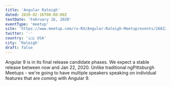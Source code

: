 ```yaml
---
title: 'Angular Raleigh'
dated: 2020-02-16T00:00:00Z
textDate: 'February 16, 2020'
eventType: 'meetup'
site: 'https://www.meetup.com/ru-RU/Angular-Raleigh-Meetup/events/268225051/'
twitter: '-'
country: '🇺🇸 USA'
city: 'Raleigh'
draft: false
---
```



Angular 9 is in its final release candidate phases. We expect a stable release between now and Jan 22, 2020. Unlike traditional ngPittsburgh Meetups - we're going to have multiple speakers speaking on individual features that are coming with Angular 9.